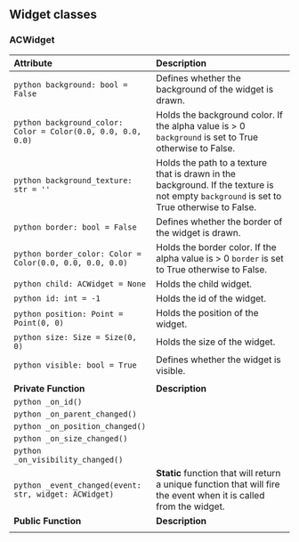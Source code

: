 ## Widget classes

### ACWidget

| Attribute | Description | 
| :--- | :--- | 
| ```python background: bool = False``` | Defines whether the background of the widget is drawn. |
| ```python background_color: Color = Color(0.0, 0.0, 0.0, 0.0)``` | Holds the background color. If the alpha value is > 0 `background` is set to True otherwise to False. |
| ```python background_texture: str = ''``` | Holds the path to a texture that is drawn in the background. If the texture is not empty `background` is set to True otherwise to False. |
| ```python border: bool = False``` | Defines whether the border of the widget is drawn. |
| ```python border_color: Color = Color(0.0, 0.0, 0.0, 0.0)``` | Holds the border color. If the alpha value is > 0 `border` is set to True otherwise to False. |
| ```python child: ACWidget = None``` | Holds the child widget. |
| ```python id: int = -1``` | Holds the id of the widget. | 
| ```python position: Point = Point(0, 0)``` | Holds the position of the widget. |
| ```python size: Size = Size(0, 0)``` | Holds the size of the widget. | 
| ```python visible: bool = True``` | Defines whether the widget is visible. |
| | |
| **Private Function** | **Description** |
| ```python _on_id()``` | |
| ```python _on_parent_changed()``` | |
| ```python _on_position_changed()``` | |
| ```python _on_size_changed()``` | |
| ```python _on_visibility_changed()``` | |
| ```python _event_changed(event: str, widget: ACWidget)``` | **Static** function that will return a unique function that will fire the event when it is called from the widget. |
| **Public Function** | **Description** |
| | |
